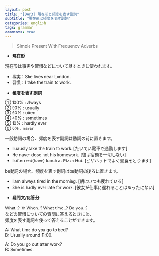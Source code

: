 ```yaml
---
layout: post
title: "[DAY3] 現在形と頻度を表す副詞"
subtitle: "現在形と頻度を表す副詞"
categories: english
tags: grammar
comments: true
---
```

> Simple Present With Frequency Adverbs

* __現在形__

現在形は事実や習慣などについて話すときに使われます。  

 - 事実：She lives near London.  
 - 習慣：I take the train to work.  


* __頻度を表す副詞__

① 100% : always  
② 90%  : usually  
③ 60%  : often  
④ 40%  : sometimes  
⑤ 10%  : hardly ever  
⑥ 0%   : naver  
  
  
一般動詞の場合、頻度を表す副詞は動詞の前に置きます。  

 - I uausly take the train to work. [たいてい電車で通勤します]  
 - He naver dose not his homework. [彼は宿題を一切しない]  
 - I often eat(have) lunch at Pizza Hut. [ピザハットでよく昼食をとります]  

be動詞の場合、頻度を表す副詞はbe動詞の後ろに置きます。
 - I am always tired in the morning. [朝はいつも疲れている]  
 - She is hadly ever late for work. [彼女が仕事に遅れることはめったにない]  


* __疑問文/応答分__

What..? や When..? What time..? Do you..?  
などの習慣についての質問に答えるときには、  
頻度を表す副詞を使って答えることができます。  

A: What time do you go to bed?  
B: Usually around 11:00.  
  
A: Do you go out after work?  
B: Sometimes.  